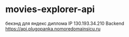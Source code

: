 # movies-explorer-api
бекэнд для яндекс диплома
IP 130.193.34.210
Backend https://api.plugopanka.nomoredomainsicu.ru
